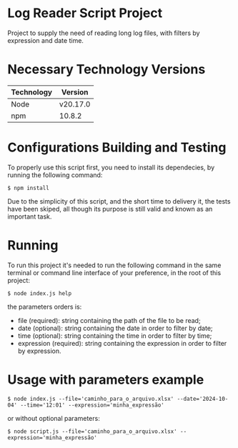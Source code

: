 # Log Reader Script Project

Project to supply the need of reading long log files, with filters by expression and date time.

# Necessary Technology Versions

Technology    | Version
------------- | -------------
Node          | v20.17.0
npm           | 10.8.2

# Configurations Building and Testing

To properly use this script first, you need to install its dependecies, by running the following
command:

```
$ npm install
```
Due to the simplicity of this script, and the short time to delivery it, the tests
have been skiped, all though its purpose is still valid and known as an important task.

# Running

To run this project it's needed to run the following command in the same terminal or command line interface of your preference, in the root of this project:

```
$ node index.js help
```

the parameters orders is:

 - file (required): string containing the path of the file to be read;
 - date (optional): string containing the date in order to filter by date;
 - time (optional): string containing the time in order to filter by time;
 - expression (required): string containing the expression in order to filter by expression.

# Usage with parameters example

```
$ node index.js --file='caminho_para_o_arquivo.xlsx' --date='2024-10-04' --time='12:01' --expression='minha_expressão'

```

or without optional parameters:

```
$ node script.js --file='caminho_para_o_arquivo.xlsx' --expression='minha_expressão'
```